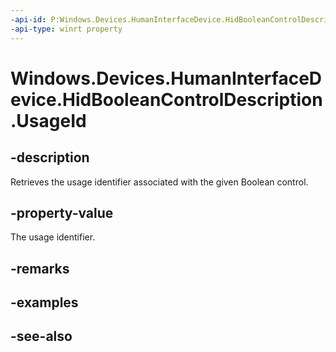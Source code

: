 ----api-id: P:Windows.Devices.HumanInterfaceDevice.HidBooleanControlDescription.UsageId
-api-type: winrt property
---<!-- Property syntaxpublic ushort UsageId { get; }--># Windows.Devices.HumanInterfaceDevice.HidBooleanControlDescription.UsageId## -descriptionRetrieves the usage identifier associated with the given Boolean control.## -property-valueThe usage identifier.## -remarks## -examples## -see-also